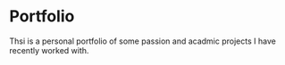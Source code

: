 # Portfolio
Thsi is a personal portfolio of some passion and acadmic projects I have recently worked with. 
